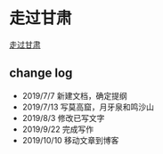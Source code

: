 # 走过甘肃

[走过甘肃](https://hiddaorear.github.io/essay/Gansu_Province_and_2018/%E8%B5%B0%E8%BF%87%E7%94%98%E8%82%83)



## change log

- 2019/7/7 新建文档，确定提纲
- 2019/7/13 写莫高窟，月牙泉和鸣沙山
- 2019/8/3 修改已写文字
- 2019/9/22 完成写作
- 2019/10/10 移动文章到博客

